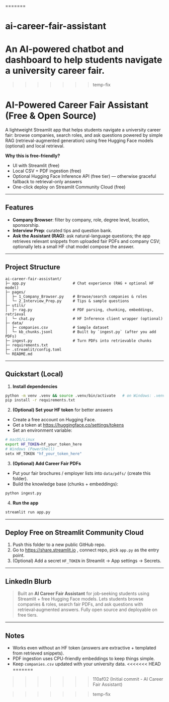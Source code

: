 
=======

# ai-career-fair-assistant
An AI-powered chatbot and dashboard to help students navigate a university career fair.  
=======
>>>>>>> temp-fix
# AI-Powered Career Fair Assistant (Free & Open Source)

A lightweight Streamlit app that helps students navigate a university career fair: browse companies, search roles, and ask questions powered by simple RAG (retrieval-augmented generation) using free Hugging Face models (optional) and local retrieval.

**Why this is free-friendly?**
- UI with Streamlit (free)
- Local CSV + PDF ingestion (free)
- Optional Hugging Face Inference API (free tier) — otherwise graceful fallback to retrieval-only answers
- One-click deploy on Streamlit Community Cloud (free)

---

## Features
- **Company Browser**: filter by company, role, degree level, location, sponsorship.
- **Interview Prep**: curated tips and question bank.
- **Ask the Assistant (RAG)**: ask natural-language questions; the app retrieves relevant snippets from uploaded fair PDFs and company CSV; optionally lets a small HF chat model compose the answer.

---

## Project Structure
```
ai-career-fair-assistant/
├─ app.py                     # Chat experience (RAG + optional HF model)
├─ pages/
│  ├─ 1_Company_Browser.py    # Browse/search companies & roles
│  └─ 2_Interview_Prep.py     # Tips & sample questions
├─ utils/
│  ├─ rag.py                  # PDF parsing, chunking, embeddings, retrieval
│  └─ chat.py                 # HF Inference client wrapper (optional)
├─ data/
│  ├─ companies.csv           # Sample dataset
│  └─ kb_chunks.jsonl         # Built by `ingest.py` (after you add PDFs)
├─ ingest.py                  # Turn PDFs into retrievable chunks
├─ requirements.txt
├─ .streamlit/config.toml
└─ README.md
```

---

## Quickstart (Local)

1) **Install dependencies**
```bash
python -m venv .venv && source .venv/bin/activate   # on Windows: .venv\Scripts\activate
pip install -r requirements.txt
```

2) **(Optional) Set your HF token** for better answers
- Create a free account on Hugging Face.
- Get a token at https://huggingface.co/settings/tokens
- Set an environment variable:
```bash
# macOS/Linux
export HF_TOKEN=hf_your_token_here
# Windows (PowerShell)
setx HF_TOKEN "hf_your_token_here"
```

3) **(Optional) Add Career Fair PDFs**
- Put your fair brochures / employer lists into `data/pdfs/` (create this folder).
- Build the knowledge base (chunks + embeddings):
```bash
python ingest.py
```

4) **Run the app**
```bash
streamlit run app.py
```

---

## Deploy Free on Streamlit Community Cloud
1. Push this folder to a new public GitHub repo.
2. Go to https://share.streamlit.io , connect repo, pick `app.py` as the entry point.
3. (Optional) Add a secret `HF_TOKEN` in Streamlit → App settings → Secrets.

---

## LinkedIn Blurb
> Built an **AI Career Fair Assistant** for job‑seeking students using Streamlit + free Hugging Face models. Lets students browse companies & roles, search fair PDFs, and ask questions with retrieval‑augmented answers. Fully open source and deployable on free tiers.

---

## Notes
- Works even without an HF token (answers are extractive + templated from retrieved snippets).
- PDF ingestion uses CPU-friendly embeddings to keep things simple.
- Keep `companies.csv` updated with your university data.
<<<<<<< HEAD
=======
>>>>>>> 110af02 (Initial commit - AI Career Fair Assistant)

>>>>>>> temp-fix
